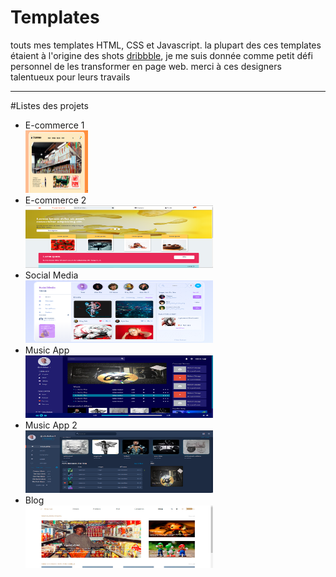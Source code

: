 # Templates
touts mes templates HTML, CSS et Javascript.
la plupart des ces templates étaient à l'origine des shots <a href="https://dribbble.com/">dribbble<a>, je me suis donnée comme petit défi personnel de les transformer en page web. 
merci à ces designers talentueux pour leurs travails
***
#Listes des projets 
- E-commerce 1  
  <img src="img/ecommerce.PNG" width="100" height="100">
- E-commerce 2  
  <img src="img/ecommerce2.PNG" width="300" height="100">
- Social Media  
  <img src="img/social_media.PNG" width="300" height="100">
- Music App  
  <img src="img/streaming.PNG" width="300" height="100">
- Music App 2  
  <img src="img/music_app2.PNG" width="300" height="100">
- Blog  
  <img src="img/blog.PNG" width="300" height="100">
  
